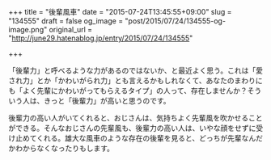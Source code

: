 +++
title = "後輩風車"
date = "2015-07-24T13:45:55+09:00"
slug = "134555"
draft = false
og_image = "post/2015/07/24/134555-og-image.png"
original_url = "http://june29.hatenablog.jp/entry/2015/07/24/134555"

+++

<p>「後輩力」と呼べるような力があるのではないか、と最近よく思う。これは「愛され力」とか「かわいがられ力」とも言えるかもしれなくて、あなたのまわりにも「よく先輩にかわいがってもらえるタイプ」の人って、存在しませんか？そういう人は、きっと「後輩力」が高いと思うのです。</p>

<p>後輩力の高い人がいてくれると、おじさんは、気持ちよく先輩風を吹かせることができる。そんなおじさんの先輩風も、後輩力の高い人は、いやな顔をせずに受け止めてくれる。雄大な風車のような存在の後輩を見ると、どっちが先輩なんだかわからなくなったりもします。</p>
